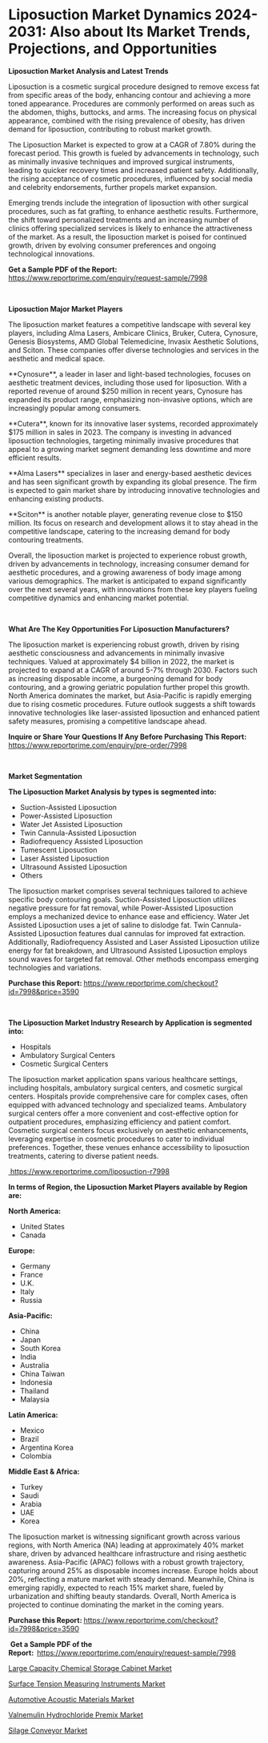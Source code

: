 <p><h1>Liposuction Market Dynamics 2024-2031: Also about Its Market Trends, Projections, and Opportunities</h1></p><p><strong>Liposuction Market Analysis and Latest Trends</strong></p>
<p><p>Liposuction is a cosmetic surgical procedure designed to remove excess fat from specific areas of the body, enhancing contour and achieving a more toned appearance. Procedures are commonly performed on areas such as the abdomen, thighs, buttocks, and arms. The increasing focus on physical appearance, combined with the rising prevalence of obesity, has driven demand for liposuction, contributing to robust market growth.</p><p>The Liposuction Market is expected to grow at a CAGR of 7.80% during the forecast period. This growth is fueled by advancements in technology, such as minimally invasive techniques and improved surgical instruments, leading to quicker recovery times and increased patient safety. Additionally, the rising acceptance of cosmetic procedures, influenced by social media and celebrity endorsements, further propels market expansion.</p><p>Emerging trends include the integration of liposuction with other surgical procedures, such as fat grafting, to enhance aesthetic results. Furthermore, the shift toward personalized treatments and an increasing number of clinics offering specialized services is likely to enhance the attractiveness of the market. As a result, the liposuction market is poised for continued growth, driven by evolving consumer preferences and ongoing technological innovations.</p></p>
<p><strong>Get a Sample PDF of the Report:&nbsp;</strong> <a href="https://www.reportprime.com/enquiry/request-sample/7998">https://www.reportprime.com/enquiry/request-sample/7998</a></p>
<p>&nbsp;</p>
<p><strong>Liposuction Major Market Players</strong></p>
<p><p>The liposuction market features a competitive landscape with several key players, including Alma Lasers, Ambicare Clinics, Bruker, Cutera, Cynosure, Genesis Biosystems, AMD Global Telemedicine, Invasix Aesthetic Solutions, and Sciton. These companies offer diverse technologies and services in the aesthetic and medical space.</p><p>**Cynosure**, a leader in laser and light-based technologies, focuses on aesthetic treatment devices, including those used for liposuction. With a reported revenue of around $250 million in recent years, Cynosure has expanded its product range, emphasizing non-invasive options, which are increasingly popular among consumers.</p><p>**Cutera**, known for its innovative laser systems, recorded approximately $175 million in sales in 2023. The company is investing in advanced liposuction technologies, targeting minimally invasive procedures that appeal to a growing market segment demanding less downtime and more efficient results.</p><p>**Alma Lasers** specializes in laser and energy-based aesthetic devices and has seen significant growth by expanding its global presence. The firm is expected to gain market share by introducing innovative technologies and enhancing existing products.</p><p>**Sciton** is another notable player, generating revenue close to $150 million. Its focus on research and development allows it to stay ahead in the competitive landscape, catering to the increasing demand for body contouring treatments.</p><p>Overall, the liposuction market is projected to experience robust growth, driven by advancements in technology, increasing consumer demand for aesthetic procedures, and a growing awareness of body image among various demographics. The market is anticipated to expand significantly over the next several years, with innovations from these key players fueling competitive dynamics and enhancing market potential.</p></p>
<p>&nbsp;</p>
<p><strong>What Are The Key Opportunities For Liposuction Manufacturers?</strong></p>
<p><p>The liposuction market is experiencing robust growth, driven by rising aesthetic consciousness and advancements in minimally invasive techniques. Valued at approximately $4 billion in 2022, the market is projected to expand at a CAGR of around 5-7% through 2030. Factors such as increasing disposable income, a burgeoning demand for body contouring, and a growing geriatric population further propel this growth. North America dominates the market, but Asia-Pacific is rapidly emerging due to rising cosmetic procedures. Future outlook suggests a shift towards innovative technologies like laser-assisted liposuction and enhanced patient safety measures, promising a competitive landscape ahead.</p></p>
<p><strong>Inquire or Share Your Questions If Any Before Purchasing This Report:</strong> <a href="https://www.reportprime.com/enquiry/pre-order/7998">https://www.reportprime.com/enquiry/pre-order/7998</a></p>
<p>&nbsp;</p>
<p><strong>Market Segmentation</strong></p>
<p><strong>The Liposuction Market Analysis by types is segmented into:</strong></p>
<p><ul><li>Suction-Assisted Liposuction</li><li>Power-Assisted Liposuction</li><li>Water Jet Assisted Liposuction</li><li>Twin Cannula-Assisted Liposuction</li><li>Radiofrequency Assisted Liposuction</li><li>Tumescent Liposuction</li><li>Laser Assisted Liposuction</li><li>Ultrasound Assisted Liposuction</li><li>Others</li></ul></p>
<p><p>The liposuction market comprises several techniques tailored to achieve specific body contouring goals. Suction-Assisted Liposuction utilizes negative pressure for fat removal, while Power-Assisted Liposuction employs a mechanized device to enhance ease and efficiency. Water Jet Assisted Liposuction uses a jet of saline to dislodge fat. Twin Cannula-Assisted Liposuction features dual cannulas for improved fat extraction. Additionally, Radiofrequency Assisted and Laser Assisted Liposuction utilize energy for fat breakdown, and Ultrasound Assisted Liposuction employs sound waves for targeted fat removal. Other methods encompass emerging technologies and variations.</p></p>
<p><strong>Purchase this Report:&nbsp;</strong><a href="https://www.reportprime.com/checkout?id=7998&price=3590">https://www.reportprime.com/checkout?id=7998&price=3590</a></p>
<p>&nbsp;</p>
<p><strong>The Liposuction Market Industry Research by Application is segmented into:</strong></p>
<p><ul><li>Hospitals</li><li>Ambulatory Surgical Centers</li><li>Cosmetic Surgical Centers</li></ul></p>
<p><p>The liposuction market application spans various healthcare settings, including hospitals, ambulatory surgical centers, and cosmetic surgical centers. Hospitals provide comprehensive care for complex cases, often equipped with advanced technology and specialized teams. Ambulatory surgical centers offer a more convenient and cost-effective option for outpatient procedures, emphasizing efficiency and patient comfort. Cosmetic surgical centers focus exclusively on aesthetic enhancements, leveraging expertise in cosmetic procedures to cater to individual preferences. Together, these venues enhance accessibility to liposuction treatments, catering to diverse patient needs.</p></p>
<p><a href="https://www.reportprime.com/liposuction-r7998">&nbsp;https://www.reportprime.com/liposuction-r7998</a></p>
<p><strong>In terms of Region, the Liposuction Market Players available by Region are:</strong></p>
<p>
    <p> <strong> North America: </strong>
        <ul>
            <li>United States</li>
            <li>Canada</li>
        </ul>
        </p> 
    <p> <strong> Europe: </strong>
        <ul>
            <li>Germany</li>
            <li>France</li>
            <li>U.K.</li>
            <li>Italy</li>
            <li>Russia</li>
        </ul>
        </p> 
    <p> <strong> Asia-Pacific: </strong>
        <ul>
            <li>China</li>
            <li>Japan</li>
            <li>South Korea</li>
            <li>India</li>
            <li>Australia</li>
            <li>China Taiwan</li>
            <li>Indonesia</li>
            <li>Thailand</li>
            <li>Malaysia</li>
        </ul>
        </p> 
    <p> <strong> Latin America: </strong>
        <ul>
            <li>Mexico</li>
            <li>Brazil</li>
            <li>Argentina Korea</li>
            <li>Colombia</li>
        </ul>
        </p> 
    <p> <strong> Middle East & Africa: </strong>
        <ul>
            <li>Turkey</li>
            <li>Saudi</li>
            <li>Arabia</li>
            <li>UAE</li>
            <li>Korea</li>
        </ul>
    </p>
    </p>
<p><p>The liposuction market is witnessing significant growth across various regions, with North America (NA) leading at approximately 40% market share, driven by advanced healthcare infrastructure and rising aesthetic awareness. Asia-Pacific (APAC) follows with a robust growth trajectory, capturing around 25% as disposable incomes increase. Europe holds about 20%, reflecting a mature market with steady demand. Meanwhile, China is emerging rapidly, expected to reach 15% market share, fueled by urbanization and shifting beauty standards. Overall, North America is projected to continue dominating the market in the coming years.</p></p>
<p><strong>Purchase this Report: </strong><a href="https://www.reportprime.com/checkout?id=7998&price=3590">https://www.reportprime.com/checkout?id=7998&price=3590</a></p>
<p>&nbsp;<strong>Get a Sample PDF of the Report:&nbsp;&nbsp;</strong><a href="https://www.reportprime.com/enquiry/request-sample/7998">https://www.reportprime.com/enquiry/request-sample/7998</a></p>
<p><strong></strong></p>
<p><p><a href="https://medium.com/@welsonwiden94552/global-large-capacity-chemical-storage-cabinet-market-sector-2024-2031-market-metrics-and-market-e7d6087673ff">Large Capacity Chemical Storage Cabinet Market</a></p><p><a href="https://medium.com/@teguhbavarian07_99894/analyzing-key-drivers-in-the-surface-tension-measuring-instruments-market-market-trends-and-future-e76cea7ec67f">Surface Tension Measuring Instruments Market</a></p><p><a href="https://www.linkedin.com/pulse/automotive-acoustic-materials-market-investigation-industry-aqtqe?trackingId=msYBdCChTymzagpUu91eCQ%3D%3D">Automotive Acoustic Materials Market</a></p><p><a href="https://issuu.com/reportprime-2/docs/valnemulin-hydrochloride-premix-mar_ca0253fb3e63c7">Valnemulin Hydrochloride Premix Market</a></p><p><a href="https://issuu.com/reportprime-2/docs/silage-conveyor-market-size-2030.pp_92548cfb79638e">Silage Conveyor Market</a></p></p>
